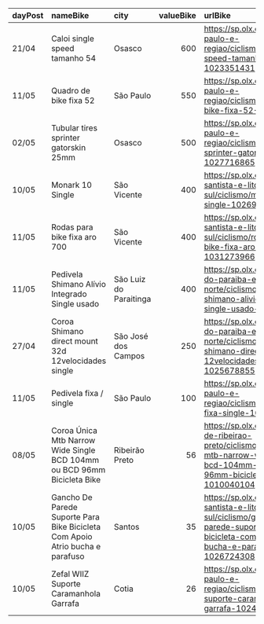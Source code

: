 | dayPost   | nameBike                                                                      | city                   |   valueBike | urlBike                                                                                                                                                |
|:----------|:------------------------------------------------------------------------------|:-----------------------|------------:|:-------------------------------------------------------------------------------------------------------------------------------------------------------|
| 21/04     | Caloi single speed tamanho 54                                                 | Osasco                 |         600 | https://sp.olx.com.br/sao-paulo-e-regiao/ciclismo/caloi-single-speed-tamanho-54-1023351431                                                             |
| 11/05     | Quadro de bike fixa 52                                                        | São Paulo              |         550 | https://sp.olx.com.br/sao-paulo-e-regiao/ciclismo/quadro-de-bike-fixa-52-1030314128                                                                    |
| 02/05     | Tubular tires sprinter gatorskin 25mm                                         | Osasco                 |         500 | https://sp.olx.com.br/sao-paulo-e-regiao/ciclismo/tubular-tires-sprinter-gatorskin-25mm-1027716865                                                     |
| 10/05     | Monark 10 Single                                                              | São Vicente            |         400 | https://sp.olx.com.br/baixada-santista-e-litoral-sul/ciclismo/monark-10-single-1026920240                                                              |
| 11/05     | Rodas para bike fixa aro 700                                                  | São Vicente            |         400 | https://sp.olx.com.br/baixada-santista-e-litoral-sul/ciclismo/rodas-para-bike-fixa-aro-700-1031273966                                                  |
| 11/05     | Pedivela Shimano Alívio Integrado Single usado                                | São Luiz do Paraitinga |         400 | https://sp.olx.com.br/vale-do-paraiba-e-litoral-norte/ciclismo/pedivela-shimano-alivio-integrado-single-usado-1031290117                               |
| 27/04     | Coroa Shimano direct mount 32d 12velocidades single                           | São José dos Campos    |         250 | https://sp.olx.com.br/vale-do-paraiba-e-litoral-norte/ciclismo/coroa-shimano-direct-mount-32d-12velocidades-single-1025678855                          |
| 11/05     | Pedivela fixa / single                                                        | São Paulo              |         100 | https://sp.olx.com.br/sao-paulo-e-regiao/ciclismo/pedivela-fixa-single-1028999070                                                                      |
| 08/05     | Coroa Única Mtb Narrow Wide Single BCD 104mm ou BCD 96mm Bicicleta Bike       | Ribeirão Preto         |          56 | https://sp.olx.com.br/regiao-de-ribeirao-preto/ciclismo/coroa-unica-mtb-narrow-wide-single-bcd-104mm-ou-bcd-96mm-bicicleta-bike-1010040104             |
| 10/05     | Gancho De Parede Suporte Para Bike Bicicleta Com Apoio Atrio bucha e parafuso | Santos                 |          35 | https://sp.olx.com.br/baixada-santista-e-litoral-sul/ciclismo/gancho-de-parede-suporte-para-bike-bicicleta-com-apoio-atrio-bucha-e-parafuso-1026724308 |
| 10/05     | Zefal WIIZ Suporte Caramanhola Garrafa                                        | Cotia                  |          26 | https://sp.olx.com.br/sao-paulo-e-regiao/ciclismo/zefal-wiiz-suporte-caramanhola-garrafa-1024212092                                                    |